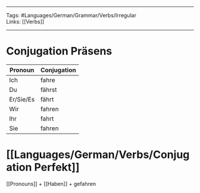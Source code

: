 ___
Tags: #Languages/German/Grammar/Verbs/Irregular  
Links: [[Verbs]]
___
# Conjugation Präsens
Pronoun|Conjugation
------------ | ------------
Ich | fahre
Du | fährst
Er/Sie/Es | fährt
Wir | fahren
Ihr | fahrt
Sie | fahren


# [[Languages/German/Verbs/Conjugation Perfekt]]
[[Pronouns]] + [[Haben]] +  gefahren